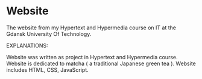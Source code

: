 # Website
The website from my Hypertext and Hypermedia course on IT at the Gdansk University Of Technology.

EXPLANATIONS:

Website was written as project in Hypertext and Hypermedia course.
Website is dedicated to matcha ( a traditional Japanese green tea ).
Website includes  HTML, CSS, JavaScript.
